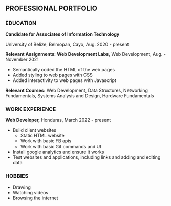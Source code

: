 ## PROFESSIONAL PORTFOLIO

### EDUCATION

**Candidate for Associates of Information Technology**

University of Belize, Belmopan, Cayo, Aug. 2020 - present

**Relevant Assignments:**
**Web Development Labs,** Web Development, Aug. - November 2021

- Semantically coded the HTML of the web pages
- Added styling to web pages with CSS
- Added interactivity to web pages with Javascript

**Relevant Courses:** Web Development, Data Structures, Networking Fundamentals, Systems Analysis and
Design, Hardware Fundamentals

### WORK EXPERIENCE

**Web Developer,** Honduras, March 2022 - present

- Build client websites 
  - Static HTML website 
  - Work with basic FB apis
  - Work with basic Git commands and UI
- Install google analytics and ensure it works
- Test websites and applications, including links and adding and editing data

### HOBBIES

- Drawing
- Watching videos
- Browsing the internet
